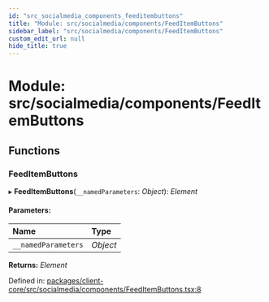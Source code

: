 ```yaml
---
id: "src_socialmedia_components_feeditembuttons"
title: "Module: src/socialmedia/components/FeedItemButtons"
sidebar_label: "src/socialmedia/components/FeedItemButtons"
custom_edit_url: null
hide_title: true
---
```


# Module: src/socialmedia/components/FeedItemButtons

## Functions

### FeedItemButtons

▸ **FeedItemButtons**(`__namedParameters`: *Object*): *Element*

#### Parameters:

| Name | Type |
| :------ | :------ |
| `__namedParameters` | *Object* |

**Returns:** *Element*

Defined in: [packages/client-core/src/socialmedia/components/FeedItemButtons.tsx:8](https://github.com/xr3ngine/xr3ngine/blob/2d83606b6/packages/client-core/src/socialmedia/components/FeedItemButtons.tsx#L8)

